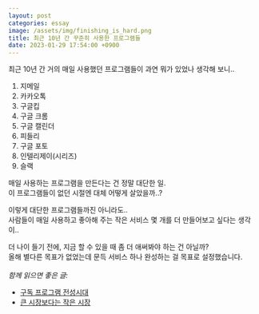 ```yaml
---
layout: post
categories: essay
image: /assets/img/finishing_is_hard.png
title: 최근 10년 간 꾸준히 사용한 프로그램들
date: 2023-01-29 17:54:00 +0900
---
```


최근 10년 간 거의 매일 사용했던 프로그램들이 과연 뭐가 있었나 생각해 보니..

1. 지메일
1. 카카오톡
1. 구글킵
1. 구글 크롬
1. 구글 캘린더
1. 피들리
1. 구글 포토
1. 인텔리제이(시리즈)
1. 슬랙

매일 사용하는 프로그램을 만든다는 건 정말 대단한 일.  
이 프로그램들이 없던 시절엔 대체 어떻게 살았을까..?  

이렇게 대단한 프로그램들까진 아니라도..  
사람들이 매일 사용하고 좋아해 주는 작은 서비스 몇 개를 더 만들어보고 싶다는 생각이..

더 나이 들기 전에, 지금 할 수 있을 때 좀 더 애써봐야 하는 건 아닐까?  
올해 별다른 목표가 없었는데 문득 서비스 하나 완성하는 걸 목표로 설정했습니다.
<br>
<br>
*함께 읽으면 좋은 글:*
* [구독 프로그램 전성시대](/essay/2022/08/16/subscription-program-heyday.html)
* [큰 시장보다는 작은 시장](/essay/2022/11/22/small-market.html)